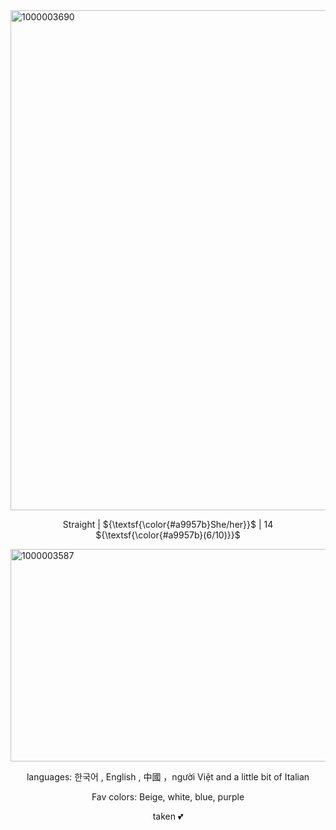<img width="1200" height="800" alt="1000003690" src="https://github.com/user-attachments/assets/8fde3938-8499-45ab-801b-634dccc647bd" />

<p align="center">Straight | ${\textsf{\color{#a9957b}She/her}}$ | 14 ${\textsf{\color{#a9957b}(6/10)}}$</p>

<img width="510" height="340" alt="1000003587" src="https://github.com/user-attachments/assets/c839725a-da92-49c5-a8c2-3311711c34df" />

 <p align="center">languages: 한국어 , English , 中國 ，người Việt and a little bit of Italian</p>

<p align="center">Fav colors: Beige, white, blue, purple</p>

<p align="center">taken 💕</p>

